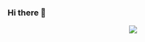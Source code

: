 ### Hi there 👋
<p align="center">
    <img src="https://visitcount.itsvg.in/api?id=CloudlyBot&label=Profile%20Views&color=12&icon=5&pretty=false" />
</p>
